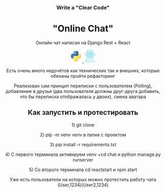 <h3 align="center">Write a "Clear Code"</h3>
<div align="center" border="1px solid white">
  <h1>"Online Chat"</h1>
  <div>
    Онлайн чат написан на Django Rest + React<p align="center"> <a href="https://www.python.org" target="_blank" rel="noreferrer"> <img src="https://raw.githubusercontent.com/devicons/devicon/master/icons/python/python-original.svg" alt="python" width="40" height="40"/> </a> <a href="https://reactjs.org/" target="_blank" rel="noreferrer"> <img src="https://raw.githubusercontent.com/devicons/devicon/master/icons/react/react-original-wordmark.svg" alt="react" width="40" height="40"/> </a> </p>
  <p>
    Есть очень много недочётов как технических так и внешних, которые обязаны пройти рефакторинг
  </p>
  <p>
    Реализован сам принцип переписки с пользователем (Polling), добавление в друзья (два пользователя должны друг-друга добавить, что бы переписка отображалась у двоих), смена аватара
  </p>
  </div>
  <div>
    <h2>Как запустить и протестировать</h2>
    <p>1) git clone</p>
    <p>2) pip -m venv venv в папке с проектом</p>
    <p>3) pip install -r requirements.txt</p>  
    <p>4) С первого терминала активируем venv +cd chat и python manage.py runserver</p>  
    <p>5) Со второго терминала cd reactstart и npm start</p>
  </div>
  <div>
    Уже есть пользователи на которых можно протестить работу чата (User,1234)(User2,1234)
  </div>
</div>
